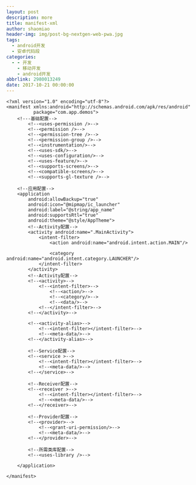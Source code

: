 ```yaml
---
layout: post
description: more
title: manifest-xml
author: shaomiao
header-img: img/post-bg-nextgen-web-pwa.jpg
tags:
  - android开发
  - 安卓代码段
categories:
  - - 开发
    - 移动开发
    - android开发
abbrlink: 2980013249
date: 2017-10-21 00:00:00
---
```

	<?xml version="1.0" encoding="utf-8"?>
	<manifest xmlns:android="http://schemas.android.com/apk/res/android"
			  package="com.app.demos">
		<!---基础配置-->
			<!--<uses-permission />-->
			<!--<permission />-->
			<!--<permission-tree />-->
			<!--<permission-group />-->
			<!--<instrumentation/>-->
			<!--<uses-sdk/>-->
			<!--<uses-configuration/>-->
			<!--<uses-feature/>-->
			<!--<supports-screens/>-->
			<!--<compatible-screens/>-->
			<!--<supports-gl-texture />-->

		<!--应用配置-->
		<application
			android:allowBackup="true"
			android:icon="@mipmap/ic_launcher"
			android:label="@string/app_name"
			android:supportsRtl="true"
			android:theme="@style/AppTheme">
			<!--Activity配置-->
			<activity android:name=".MainActivity">
				<intent-filter>
					<action android:name="android.intent.action.MAIN"/>

					<category android:name="android.intent.category.LAUNCHER"/>
				</intent-filter>
			</activity>
			<!--Activity配置-->
			<!--<activity>-->
				<!--<intent-filter>-->
					<!--<action/>-->
					<!--<category/>-->
					<!--<data/>-->
				<!--</intent-filter>-->
			<!--</activity>-->

			<!--<activity-alias>-->
				<!--<intent-filter></intent-filter>-->
				<!--<meta-data/>-->
			<!--</activity-alias>-->

			<!--Service配置-->
			<!--<service >-->
				<!--<intent-filter></intent-filter>-->
				<!--<meta-data/>-->
			<!--</service>-->

			<!--Receiver配置-->
			<!--<receiver >-->
				<!--<intent-filter></intent-filter>-->
				<!--<<meta-data/>-->
			<!--</receiver>-->

			<!--Provider配置-->
			<!--<provider>-->
				<!--<grant-uri-permission/>-->
				<!--<meta-data/>-->
			<!--</provider>-->

			<!--所需类库配置-->
			<!--<uses-library />-->

		</application>

	</manifest>
